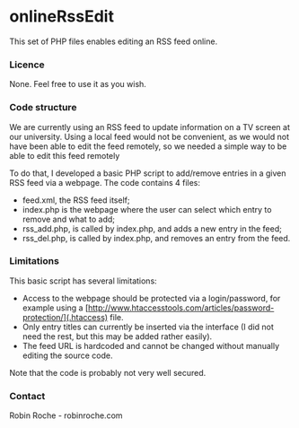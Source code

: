 # onlineRssEdit
This set of PHP files enables editing an RSS feed online.


### Licence

None. Feel free to use it as you wish.


### Code structure

We are currently using an RSS feed to update information on a TV screen at our university. Using a local feed would not be  convenient, as we would not have been able to edit the feed remotely, so we needed a simple way to be able to edit this feed remotely

To do that, I developed a basic PHP script to add/remove entries in a given RSS feed via a webpage.
The code contains 4 files:
- feed.xml, the RSS feed itself;
- index.php is the webpage where the user can select which entry to remove and what to add;
- rss_add.php, is called by index.php, and adds a new entry in the feed;
- rss_del.php, is called by index.php, and removes an entry from the feed.


### Limitations

This basic script has several limitations:
- Access to the webpage should be protected via a login/password, for example using a [http://www.htaccesstools.com/articles/password-protection/](.htaccess) file.
- Only entry titles can currently be inserted via the interface (I did not need the rest, but this may be added rather easily).
- The feed URL is hardcoded and cannot be changed without manually editing the source code.

Note that the code is probably not very well secured. 


### Contact

Robin Roche - robinroche.com
